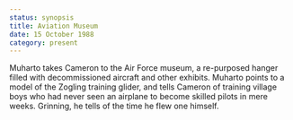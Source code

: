 ```yaml
---
status: synopsis
title: Aviation Museum
date: 15 October 1988 
category: present
---
```

Muharto takes Cameron to the Air Force museum, a re-purposed hanger filled with decommissioned aircraft and other exhibits. Muharto points to a model of the Zogling training glider, and tells Cameron of training village boys who had never seen an airplane to become skilled pilots in mere weeks. Grinning, he tells of the time he flew one himself.

